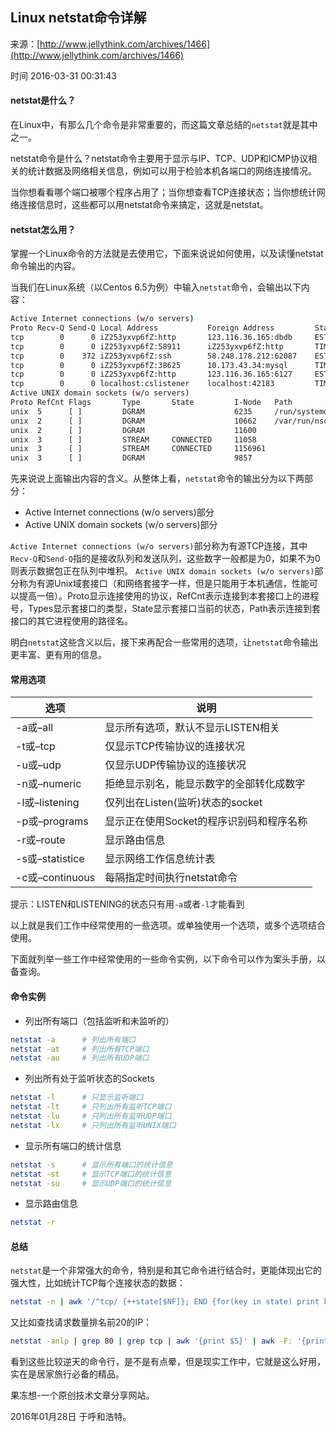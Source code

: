 ## Linux netstat命令详解

来源：[http://www.jellythink.com/archives/1466](http://www.jellythink.com/archives/1466)

时间 2016-03-31 00:31:43

#### netstat是什么？

在Linux中，有那么几个命令是非常重要的，而这篇文章总结的`netstat`就是其中之一。

netstat命令是什么？netstat命令主要用于显示与IP、TCP、UDP和ICMP协议相关的统计数据及网络相关信息，例如可以用于检验本机各端口的网络连接情况。

当你想看看哪个端口被哪个程序占用了；当你想查看TCP连接状态；当你想统计网络连接信息时，这些都可以用netstat命令来搞定，这就是netstat。


#### netstat怎么用？

掌握一个Linux命令的方法就是去使用它，下面来说说如何使用，以及读懂netstat命令输出的内容。

当我们在Linux系统（以Centos 6.5为例）中输入`netstat`命令，会输出以下内容：

```sh
Active Internet connections (w/o servers)
Proto Recv-Q Send-Q Local Address           Foreign Address         State      
tcp        0      0 iZ253yxvp6fZ:http       123.116.36.165:dbdb     ESTABLISHED
tcp        0      0 iZ253yxvp6fZ:58911      iZ253yxvp6fZ:http       TIME_WAIT  
tcp        0    372 iZ253yxvp6fZ:ssh        58.248.178.212:62087    ESTABLISHED
tcp        0      0 iZ253yxvp6fZ:38625      10.173.43.34:mysql      TIME_WAIT  
tcp        0      0 iZ253yxvp6fZ:http       123.116.36.165:6127     ESTABLISHED
tcp        0      0 localhost:cslistener    localhost:42183         TIME_WAIT  
Active UNIX domain sockets (w/o servers)
Proto RefCnt Flags       Type       State         I-Node   Path
unix  5      [ ]         DGRAM                    6235     /run/systemd/journal/socket
unix  2      [ ]         DGRAM                    10662    /var/run/nscd/socket
unix  2      [ ]         DGRAM                    11600    
unix  3      [ ]         STREAM     CONNECTED     11058    
unix  3      [ ]         STREAM     CONNECTED     1156961  
unix  3      [ ]         DGRAM                    9857     

```

先来说说上面输出内容的含义。从整体上看，`netstat`命令的输出分为以下两部分：



* Active Internet connections (w/o servers)部分
* Active UNIX domain sockets (w/o servers)部分
  
`Active Internet connections (w/o servers)`部分称为有源TCP连接，其中`Recv-Q`和`Send-Q`指的是接收队列和发送队列，这些数字一般都是为0，如果不为0则表示数据包正在队列中堆积。
`Active UNIX domain sockets (w/o servers)`部分称为有源Unix域套接口（和网络套接字一样，但是只能用于本机通信，性能可以提高一倍）。Proto显示连接使用的协议，RefCnt表示连接到本套接口上的进程号，Types显示套接口的类型，State显示套接口当前的状态，Path表示连接到套接口的其它进程使用的路径名。

明白`netstat`这些含义以后，接下来再配合一些常用的选项，让`netstat`命令输出更丰富、更有用的信息。


#### 常用选项

| 选项 | 说明 |
|-|-|
| -a或–all | 显示所有选项，默认不显示LISTEN相关 |
| -t或–tcp | 仅显示TCP传输协议的连接状况 |
| -u或–udp | 仅显示UDP传输协议的连接状况 |
| -n或–numeric | 拒绝显示别名，能显示数字的全部转化成数字 |
| -l或–listening | 仅列出在Listen(监听)状态的socket |
| -p或–programs | 显示正在使用Socket的程序识别码和程序名称 |
| -r或–route | 显示路由信息 |
| -s或–statistice | 显示网络工作信息统计表 |
| -c或–continuous | 每隔指定时间执行netstat命令 |



提示：LISTEN和LISTENING的状态只有用`-a`或者`-l`才能看到

  

以上就是我们工作中经常使用的一些选项。或单独使用一个选项，或多个选项结合使用。

下面就列举一些工作中经常使用的一些命令实例，以下命令可以作为案头手册，以备查询。


#### 命令实例



* 列出所有端口（包括监听和未监听的）
```sh
netstat -a      # 列出所有端口
netstat -at     # 列出所有TCP端口
netstat -au     # 列出所有UDP端口

```

    
* 列出所有处于监听状态的Sockets
```sh
netstat -l      # 只显示监听端口
netstat -lt     # 只列出所有监听TCP端口
netstat -lu     # 只列出所有监听UDP端口
netstat -lx     # 只列出所有监听UNIX端口

```

    
* 显示所有端口的统计信息
```sh
netstat -s      # 显示所有端口的统计信息
netstat -st     # 显示TCP端口的统计信息
netstat -su     # 显示UDP端口的统计信息

```

    
* 显示路由信息
```sh
netstat -r

```

    
  

#### 总结
`netstat`是一个非常强大的命令，特别是和其它命令进行结合时，更能体现出它的强大性，比如统计TCP每个连接状态的数据：

```sh
netstat -n | awk '/^tcp/ {++state[$NF]}; END {for(key in state) print key,”\t”,state[key]}'

```

又比如查找请求数量排名前20的IP：

```sh
netstat -anlp | grep 80 | grep tcp | awk '{print $5}' | awk -F: '{print $1}' | sort | uniq -c | sort -nr | head -n20

```

看到这些比较逆天的命令行，是不是有点晕，但是现实工作中，它就是这么好用，实在是居家旅行必备的精品。

果冻想-一个原创技术文章分享网站。

2016年01月28日 于呼和浩特。

